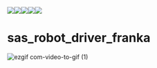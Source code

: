 ![](https://img.shields.io/github/license/juanjqo/sas_robot_driver_franka)![](https://img.shields.io/github/contributors/juanjqo/sas_robot_driver_franka)![](https://img.shields.io/github/last-commit/juanjqo/sas_robot_driver_franka)![](https://img.shields.io/github/last-commit/juanjqo/sas_robot_driver_franka/master)![](https://img.shields.io/badge/status-experimental-red)
# sas_robot_driver_franka


![ezgif com-video-to-gif (1)](https://github.com/SmartArmStack/sas_robot_driver/assets/23158313/b4e1efa7-8d93-4a67-ab87-a74c41d8f4bc)
